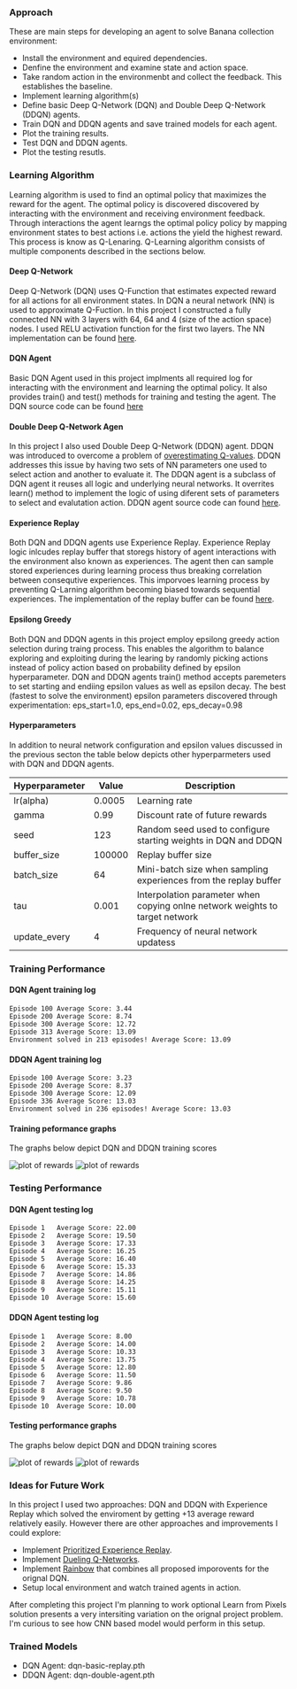 ### Approach

These are main steps for developing an agent to solve Banana collection environment:

* Install the environment and equired dependencies.
* Denfine the environment and examine state and action space.
* Take random action in the environmenbt and collect the feedback. This establishes the baseline.
* Implement learning algorithm(s)
* Define basic Deep Q-Network (DQN) and Double Deep Q-Network (DDQN) agents.
* Train DQN and DDQN agents and save trained models for each agent.
* Plot the training results.
* Test DQN and DDQN agents.
* Plot the testing resutls.

### Learning Algorithm

Learning algorithm is used to find an optimal policy that maximizes the reward for the agent. The optimal policy is discovered discovered by interacting with the environment and receiving environment feedback. Through interactions the agent learngs the optimal policy policy by mapping environment states to best actions i.e. actions the yield the highest reward. This process is know as Q-Lenaring. Q-Learning algorithm consists of multiple components described in the sections below.

#### Deep Q-Network

Deep Q-Network (DQN) uses Q-Function that estimates expected reward for all actions for all environment states. In DQN a neural network (NN) is used to approximate Q-Fuction. In this project I constructed a fully connected NN with 3 layers with 64, 64 and 4 (size of the action space) nodes. I used RELU activation function for the first two layers. The NN implementation can be found [here](dqn/model.py).

#### DQN Agent

Basic DQN Agent used in this project implments all required log for interacting with the environment and learning the optimal policy. It also provides train() and test() methods for training and testing the agent. The DQN source code can be found [here](dqn/agent.py)

#### Double Deep Q-Network Agen

In this project I also used Double Deep Q-Network (DDQN) agent. DDQN was introduced to overcome a problem of [overestimating Q-values](https://www.ri.cmu.edu/pub_files/pub1/thrun_sebastian_1993_1/thrun_sebastian_1993_1.pdf). DDQN addresses this issue by having two sets of NN parameters one used to select action and another to evaluate it. The DDQN agent is a subclass of DQN agent it reuses all logic and underlying neural networks. It overrites learn() method to implement the logic of using diferent sets of parameters to select and evalutation action. DDQN agent source code can found [here](dqn/doubleagent.py).

#### Experience Replay

Both DQN and DDQN agents use Experience Replay. Experience Replay logic inlcudes replay buffer that storegs history of agent interactions with the environment also known as experiences. The agent then can sample stored experiences during learning process thus breaking correlation between consequtive experiences. This imporvoes learning process by preventing Q-Larning algorithm becoming biased towards sequential experiences. The implementation of the replay buffer can be found
[here](dqn/replaybuffer.py).

#### Epsilong Greedy

Both DQN and DDQN agents in this project employ epsilong greedy action selection during traing process. This enables the algorithm to balance exploring and exploiting during the learing by randomly picking actions instead of policy action based on probability defined by epsilon hyperparameter. DQN and DDQN agents train() method accepts paremeters to set starting and endiing epsilon values as well as epsilon decay. The best (fastest to solve the environment) epsilon parameters discovered through experimentation: eps_start=1.0, eps_end=0.02, eps_decay=0.98

#### Hyperparameters

In addition to neural network configuration and epsilon values discussed in the previous secton the table below depicts other hyperparmeters used with DQN and DDQN agents.


| Hyperparameter | Value | Description |
| --- | --- | ---- |
| lr(alpha) | 0.0005 | Learning rate
| gamma | 0.99 | Discount rate of future rewards |
| seed | 123 |  Random seed used to configure starting weights in DQN and DDQN |
| buffer_size | 100000 | Replay buffer size |
| batch_size | 64 | Mini-batch size when sampling experiences from the replay buffer
| tau | 0.001 | Interpolation parameter when copying onlne network weights to target network |
| update_every | 4 | Frequency of neural network updatess |
 

### Training Performance 

#### DQN Agent training log

```
Episode 100	Average Score: 3.44
Episode 200	Average Score: 8.74
Episode 300	Average Score: 12.72
Episode 313	Average Score: 13.09
Environment solved in 213 episodes!	Average Score: 13.09
```

#### DDQN Agent training log

```
Episode 100	Average Score: 3.23
Episode 200	Average Score: 8.37
Episode 300	Average Score: 12.09
Episode 336	Average Score: 13.03
Environment solved in 236 episodes!	Average Score: 13.03
```

#### Training peformance graphs

The graphs below depict DQN and DDQN training scores

![plot of rewards](dqn-replay-graph.jpg)
![plot of rewards](ddqn-replay-graph.jpg)

### Testing Performance

#### DQN Agent testing log

```
Episode 1	Average Score: 22.00
Episode 2	Average Score: 19.50
Episode 3	Average Score: 17.33
Episode 4	Average Score: 16.25
Episode 5	Average Score: 16.40
Episode 6	Average Score: 15.33
Episode 7	Average Score: 14.86
Episode 8	Average Score: 14.25
Episode 9	Average Score: 15.11
Episode 10	Average Score: 15.60
```

#### DDQN Agent testing log

```
Episode 1	Average Score: 8.00
Episode 2	Average Score: 14.00
Episode 3	Average Score: 10.33
Episode 4	Average Score: 13.75
Episode 5	Average Score: 12.80
Episode 6	Average Score: 11.50
Episode 7	Average Score: 9.86
Episode 8	Average Score: 9.50
Episode 9	Average Score: 10.78
Episode 10	Average Score: 10.00
```

#### Testing performance graphs

The graphs below depict DQN and DDQN training scores

![plot of rewards](dqn-replay-test-graph.jpg)
![plot of rewards](ddqn-replay-test-graph.jpg)

### Ideas for Future Work

In this project I used two approaches: DQN and DDQN with Experience Replay which solved the enviroment by getting +13 average reward relatively easily. However there are other approaches and improvements I could explore:

- Implement [Prioritized Experience Replay](https://arxiv.org/abs/1511.05952).
- Implement [Dueling Q-Networks](https://arxiv.org/abs/1511.06581).
- Implement [Rainbow](https://arxiv.org/abs/1710.02298) that combines all proposed imporovents for the orignal DQN.
- Setup local environment and watch trained agents in action.

After completing this project I'm planning to work optional Learn from Pixels solution presents a very intersiting variation on the orignal project problem. I'm curious to see how CNN based model would perform in this setup.

### Trained Models

* DQN Agent: dqn-basic-replay.pth
* DDQN Agent: dqn-double-agent.pth
